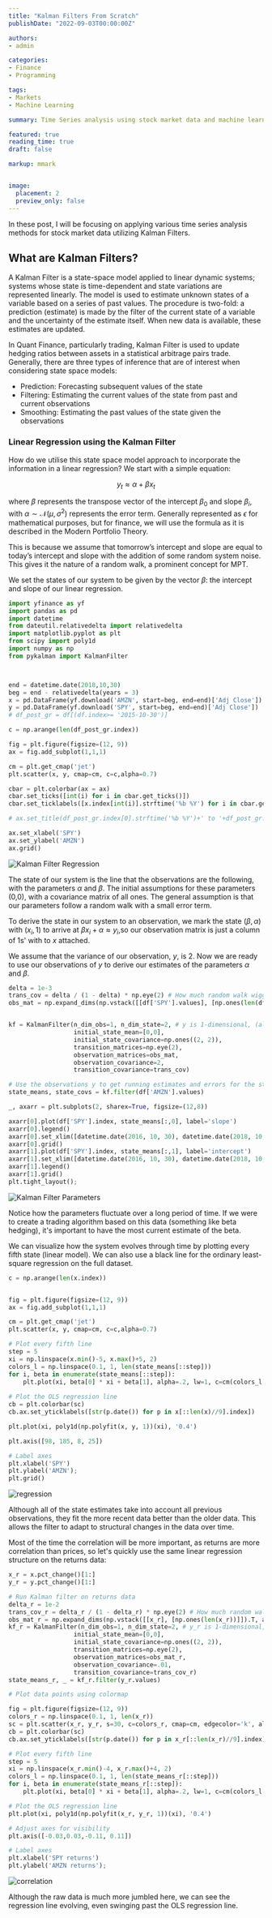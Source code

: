 ```yaml
---
title: "Kalman Filters From Scratch"
publishDate: "2022-09-03T00:00:00Z"

authors:
- admin

categories:
- Finance
- Programming

tags:
- Markets
- Machine Learning

summary: Time Series analysis using stock market data and machine learning.

featured: true
reading_time: true
draft: false

markup: mmark


image:
  placement: 2
  preview_only: false
---
```


In these post, I will be focusing on applying various time series analysis methods for stock market data utilizing Kalman Filters.

## What are Kalman Filters?

A Kalman Filter is a state-space model applied to linear dynamic systems; systems whose state is time-dependent and state variations are represented linearly. The model is used to estimate unknown states of a variable based on a series of past values. The procedure is two-fold: a prediction (estimate) is made by the filter of the current state of a variable and the uncertainty of the estimate itself. When new data is available, these estimates are updated.

In Quant Finance, particularly trading, Kalman Filter is used to update hedging ratios between assets in a statistical arbitrage pairs trade. Generally, there are three types of inference that are of interest when considering state space models:

* Prediction: Forecasting subsequent values of the state
* Filtering: Estimating the current values of the state from past and current observations
* Smoothing: Estimating the past values of the state given the observations

### Linear Regression using the Kalman Filter

How do we utilise this state space model approach to incorporate the information in a linear regression? We start with a simple equation:

$$
y_{t}\approx\alpha+\beta x_{t} 
$$

where $\beta$ represents the transpose vector of the intercept $\beta_{0}$ and slope $\beta_{i}$, with $\alpha \sim \mathcal{N}(\mu, \sigma^{2})$ represents the error term. Generally represented as $\epsilon$ for mathematical purposes, but for finance, we will use the formula as it is described in the Modern Portfolio Theory.

This is because we assume that tomorrow’s intercept and slope are equal to today’s intercept and slope with the addition of some random system noise. This gives it the nature of a random walk, a prominent concept for MPT.

We set the states of our system to be given by the vector $\beta$: the intercept and slope of our linear regression.

```python
import yfinance as yf
import pandas as pd
import datetime
from dateutil.relativedelta import relativedelta
import matplotlib.pyplot as plt
from scipy import poly1d
import numpy as np
from pykalman import KalmanFilter



end = datetime.date(2018,10,30)
beg = end - relativedelta(years = 3)
x = pd.DataFrame(yf.download('AMZN', start=beg, end=end)['Adj Close'])
y = pd.DataFrame(yf.download('SPY', start=beg, end=end)['Adj Close'])
# df_post_gr = df[(df.index>= '2015-10-30')]

c = np.arange(len(df_post_gr.index))

fig = plt.figure(figsize=(12, 9))
ax = fig.add_subplot(1,1,1)

cm = plt.get_cmap('jet')
plt.scatter(x, y, cmap=cm, c=c,alpha=0.7)

cbar = plt.colorbar(ax = ax)
cbar.set_ticks([int(i) for i in cbar.get_ticks()])
cbar.set_ticklabels([x.index[int(i)].strftime('%b %Y') for i in cbar.get_ticks()[:9]])

# ax.set_title(df_post_gr.index[0].strftime('%b %Y')+' to '+df_post_gr.index[-1].strftime('%B %Y'))

ax.set_xlabel('SPY')
ax.set_ylabel('AMZN')
ax.grid()
```
![Kalman Filter Regression](kfregression.png)

The state of our system is the line that the observations are the following, with the parameters $\alpha$ and $\beta$. The initial assumptions for these parameters (0,0), with a covariance matrix of all ones. The general assumption is that our parameters follow a random walk with a small error term.

To derive the state in our system to an observation, we mark the state $(\beta, \alpha)$ with $(x_{i},1)$ to arrive at $\beta x_{i} + \alpha \approx y_{i}$,so our observation matrix is just a column of 1s' with to $x$ attached.

We assume that the variance of our observation, $y$, is 2. Now we are ready to use our observations of $y$ to derive our estimates of the parameters $\alpha$ and $\beta$.

```python
delta = 1e-3
trans_cov = delta / (1 - delta) * np.eye(2) # How much random walk wiggles
obs_mat = np.expand_dims(np.vstack([[df['SPY'].values], [np.ones(len(df['SPY'].values))]]).T, axis=1)


kf = KalmanFilter(n_dim_obs=1, n_dim_state=2, # y is 1-dimensional, (alpha, beta) is 2-dimensional
                  initial_state_mean=[0,0],
                  initial_state_covariance=np.ones((2, 2)),
                  transition_matrices=np.eye(2),
                  observation_matrices=obs_mat,
                  observation_covariance=2,
                  transition_covariance=trans_cov)

# Use the observations y to get running estimates and errors for the state parameters
state_means, state_covs = kf.filter(df['AMZN'].values)

_, axarr = plt.subplots(2, sharex=True, figsize=(12,8))

axarr[0].plot(df['SPY'].index, state_means[:,0], label='slope')
axarr[0].legend()
axarr[0].set_xlim([datetime.date(2016, 10, 30), datetime.date(2018, 10, 29)])
axarr[0].grid()
axarr[1].plot(df['SPY'].index, state_means[:,1], label='intercept')
axarr[1].set_xlim([datetime.date(2016, 10, 30), datetime.date(2018, 10, 29)])
axarr[1].legend()
axarr[1].grid()
plt.tight_layout();
```

![Kalman Filter Parameters](kfparameters.png)

Notice how the parameters fluctuate over a long period of time.  If we were to create a trading algorithm based on this data (something like beta hedging), it's important to have the most current estimate of the beta.

We can visualize how the system evolves through time by plotting every fifth state (linear model). We can also use a black line for the ordinary least-square regression on the full dataset.

```python
c = np.arange(len(x.index))


fig = plt.figure(figsize=(12, 9))
ax = fig.add_subplot(1,1,1)

cm = plt.get_cmap('jet')
plt.scatter(x, y, cmap=cm, c=c,alpha=0.7)

# Plot every fifth line
step = 5
xi = np.linspace(x.min()-5, x.max()+5, 2)
colors_l = np.linspace(0.1, 1, len(state_means[::step]))
for i, beta in enumerate(state_means[::step]):
    plt.plot(xi, beta[0] * xi + beta[1], alpha=.2, lw=1, c=cm(colors_l[i]))
    
# Plot the OLS regression line
cb = plt.colorbar(sc)
cb.ax.set_yticklabels([str(p.date()) for p in x[::len(x)//9].index])

plt.plot(xi, poly1d(np.polyfit(x, y, 1))(xi), '0.4')

plt.axis([98, 185, 8, 25])

# Label axes
plt.xlabel('SPY')
plt.ylabel('AMZN');
plt.grid()
```
![regression](regression.png)

Although all of the state estimates take into account all previous observations, they fit the more recent data better than the older data. This allows the filter to adapt to structural changes in the data over time.

Most of the time the correlation will be more important, as returns are more correlation than prices, so let's quickly use the same linear regression structure on the returns data:

```python
x_r = x.pct_change()[1:]
y_r = y.pct_change()[1:]

# Run Kalman filter on returns data
delta_r = 1e-2
trans_cov_r = delta_r / (1 - delta_r) * np.eye(2) # How much random walk wiggles
obs_mat_r = np.expand_dims(np.vstack([[x_r], [np.ones(len(x_r))]]).T, axis=1)
kf_r = KalmanFilter(n_dim_obs=1, n_dim_state=2, # y_r is 1-dimensional, (alpha, beta) is 2-dimensional
                  initial_state_mean=[0,0],
                  initial_state_covariance=np.ones((2, 2)),
                  transition_matrices=np.eye(2),
                  observation_matrices=obs_mat_r,
                  observation_covariance=.01,
                  transition_covariance=trans_cov_r)
state_means_r, _ = kf_r.filter(y_r.values)

# Plot data points using colormap

fig = plt.figure(figsize=(12, 9))
colors_r = np.linspace(0.1, 1, len(x_r))
sc = plt.scatter(x_r, y_r, s=30, c=colors_r, cmap=cm, edgecolor='k', alpha=0.7)
cb = plt.colorbar(sc)
cb.ax.set_yticklabels([str(p.date()) for p in x_r[::len(x_r)//9].index])

# Plot every fifth line
step = 5
xi = np.linspace(x_r.min()-4, x_r.max()+4, 2)
colors_l = np.linspace(0.1, 1, len(state_means_r[::step]))
for i, beta in enumerate(state_means_r[::step]):
    plt.plot(xi, beta[0] * xi + beta[1], alpha=.2, lw=1, c=cm(colors_l[i]))

# Plot the OLS regression line
plt.plot(xi, poly1d(np.polyfit(x_r, y_r, 1))(xi), '0.4')

# Adjust axes for visibility
plt.axis([-0.03,0.03,-0.11, 0.11])

# Label axes
plt.xlabel('SPY returns')
plt.ylabel('AMZN returns');

```

![correlation](correlation.png)

Although the raw data is much more jumbled here, we can see the regression line evolving, even swinging past the OLS regression line.